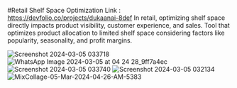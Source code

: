 #Retail Shelf Space Optimization 
Link : https://devfolio.co/projects/dukaanai-8def
In retail, optimizing shelf space directly impacts product visibility, customer experience, and sales.
Tool that optimizes product allocation to limited shelf space considering factors like popularity, seasonality, and profit margins.

![Screenshot 2024-03-05 033718](https://github.com/ARYANK-08/Dukaan.ai/assets/120780784/42735003-6118-4e85-aa12-e1968b32af93)
![WhatsApp Image 2024-03-05 at 04 24 28_9ff7a4ec](https://github.com/ARYANK-08/Dukaan.ai/assets/120780784/05b54f03-f997-4fff-b439-43c5ca427cc4)
![Screenshot 2024-03-05 033740](https://github.com/ARYANK-08/Dukaan.ai/assets/120780784/e459597d-bcc3-4f70-9358-e0733d8d15cd)
![Screenshot 2024-03-05 032134](https://github.com/ARYANK-08/Dukaan.ai/assets/120780784/ace4a54b-f87b-4cea-be0a-aab2192519d2)
![MixCollage-05-Mar-2024-04-26-AM-5383](https://github.com/ARYANK-08/Dukaan.ai/assets/120780784/855e1654-63a8-414a-b1fe-54146e4d6f0e)
